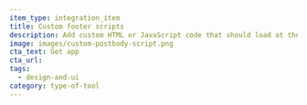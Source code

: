 ```yaml
---
item_type: integration_item
title: Custom footer scripts
description: Add custom HTML or JavaScript code that should load at the bottom of your website
image: images/custom-postbody-script.png
cta_text: Get app
cta_url:
tags:
  - design-and-ui
category: type-of-tool
---
```

